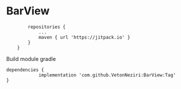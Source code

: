 # BarView

``` allprojects {
		repositories {
			...
			maven { url 'https://jitpack.io' }
		}
	}
```


Build module gradle

```
dependencies {
	        implementation 'com.github.VetonNeziri:BarView:Tag'
}
```
  
